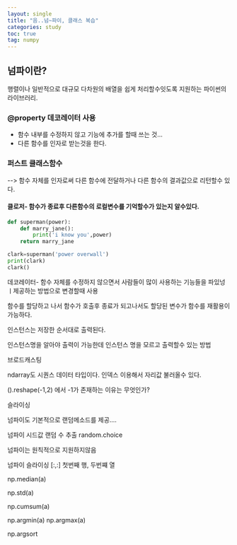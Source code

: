 ```yaml
---
layout: single
title: "음..넘~파이, 클래스 복습"
categories: study
toc: true
tag: numpy
---
```


## 넘파이란?
행렬이나 일반적으로 대규모 다차원의 배열을 쉽게 처리할수잇도록 지원하는 파이썬의 라이브러리.


### @property 데코레이터 사용
- 함수 내부를 수정하지 않고 기능에 추가를 할때 쓰는 것... 
- 다른 함수를 인자로 받는것을 한다.

### 퍼스트 클래스함수
--> 함수 자체를 인자로써 다른 함수에 전달하거나 다른 함수의 결과값으로 리턴할수 있다.

#### 클로저- 함수가 종료후 다른함수의 로컬변수를 기억할수가 있는지 알수있다.
```python
def superman(power):
	def marry_jane():
		print('i know you',power)
	return marry_jane

clark=superman('power overwall')
print(clark)
clark()

```
데코레이터- 함수 자체를 수정하지 않으면서 사람들이 많이 사용하는 기능들을 파있넝 ㅣ제공하는 방법으로 변경할때 사용

함수를 할당하고 나서 함수가 호출후 종료가 되고나서도 할당된 변수가 함수를 재활용이 가능하다.


인스턴스는 저장한 순서대로 출력된다.

인스턴스명을 알아야 출력이 가능한데 인스턴스 명을 모르고 출력할수 있는 방법

브로드캐스팅

ndarray도 시퀀스 데이터 타입이다. 인덱스 이용해서 자리값 불러올수 있다.

().reshape(-1,2)
에서 -1가 존재하는 이유는 무엇인가?

슬라이싱 

넘파이도 기본적으로 랜덤메소드를 제공.... 

넘파이 시드값
랜덤 수 추출 random.choice


넘파이는 원칙적으로 지원하지않음

넘파이 슬라이싱
[:,:]
첫번째 행, 두번쨰 열

np.median(a)

np.std(a)

np.cumsum(a)

np.argmin(a)
np.argmax(a)

np.argsort


